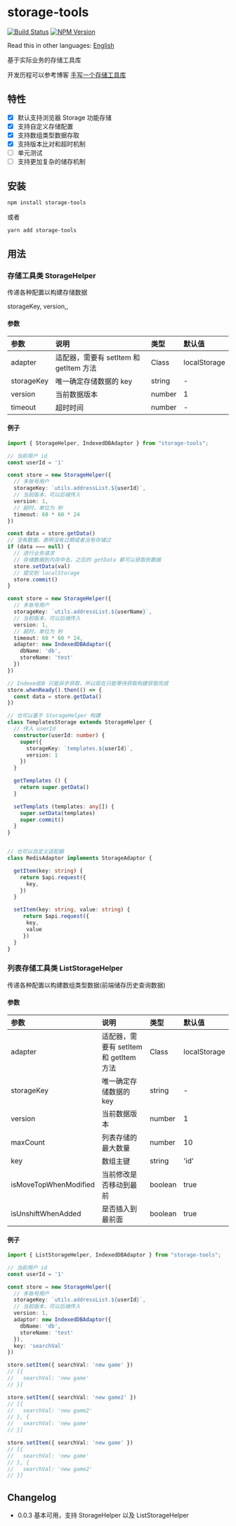 # storage-tools

[![Build Status](https://www.travis-ci.org/wsafight/storage-tools.svg?branch=main)](https://www.travis-ci.org/wsafight/storage-tools)
[![NPM Version](https://badgen.net/npm/v/storage-tools)](https://www.npmjs.com/package/storage-tools)

Read this in other languages: 
[English](https://github.com/wsafight/storage-tools/blob/main/README.EN.md)


基于实际业务的存储工具库

开发历程可以参考博客 [手写一个存储工具库](https://github.com/wsafight/personBlog/issues/55)


## 特性

- [x] 默认支持浏览器 Storage 功能存储
- [x] 支持自定义存储配置
- [x] 支持数组类型数据存取
- [x] 支持版本比对和超时机制
- [ ] 单元测试
- [ ] 支持更加复杂的储存机制
## 安装

```bash
npm install storage-tools
```

或者

```bash
yarn add storage-tools
```

## 用法

### 存储工具类 StorageHelper

传递各种配置以构建存储数据

storageKey, version,, 

#### 参数

| 参数                | 说明                       | 类型                                             | 默认值       |
| :---------------- | :----------------------- | :--------------------------------------------- | :-------- |
| adapter            | 适配器，需要有 setItem 和 getItem 方法  |   Class                  | localStorage       |
| storageKey            |  唯一确定存储数据的 key          | string                       | -         |
| version   | 当前数据版本   | number                                       | 1      |
| timeout   | 超时时间 | number | - |

#### 例子

```ts
import { StorageHelper, IndexedDBAdaptor } from "storage-tools";

// 当前用户 id
const userId = '1'

const store = new StorageHelper({
  // 多账号用户
  storageKey: `utils.addressList.${userId}`,
  // 当前版本，可以后端传入
  version: 1,
  // 超时，单位为 秒
  timeout: 60 * 60 * 24
})

const data = store.getData()
// 没有数据，表明没有过期或者没有存储过
if (data === null) {
  // 进行业务请求
  // 存储数据到内存中去，之后的 getData 都可以获取到数据
  store.setData(val)
  // 提交到 localStorage
  store.commit()
}

const store = new StorageHelper({
  // 多账号用户
  storageKey: `utils.addressList.${userName}`,
  // 当前版本，可以后端传入
  version: 1,
  // 超时，单位为 秒
  timeout: 60 * 60 * 24,
  adapter: new IndexedDBAdaptor({
    dbName: 'db',
    storeName: 'test'
  })
})

// IndexedDB 只能异步获取，所以现在只能等待获取构建获取完成
store.whenReady().then(() => {
  const data = store.getData()
})

// 也可以基于 StorageHelper 构建
class TemplatesStorage extends StorageHelper {
  // 传入 userId
  constructor(userId: number) {
    super({
      storageKey: `templates.${userId}`,
      version: 1
    })
  }

  getTemplates () {
    return super.getData()
  }

  setTemplats (templates: any[]) {
    super.setData(templates)
    super.commit()
  }
}


// 也可以自定义适配器
class RedisAdaptor implements StorageAdaptor {

  getItem(key: string) {
    return $api.request({
      key,
    })
  }

  setItem(key: string, value: string) {
     return $api.request({
      key,
      value
     })
  }
}
```

### 列表存储工具类 ListStorageHelper

传递各种配置以构建数组类型数据(前端储存历史查询数据)

#### 参数

| 参数                     | 说明                                 | 类型                          | 默认值                                            |
| :--------------------- | :--------------------------------- | :-------------------------- | :--------------------------------------------- |
| adapter            | 适配器，需要有 setItem 和 getItem 方法  |   Class                  | localStorage       |
| storageKey            |  唯一确定存储数据的 key          | string                       | -         |
| version   | 当前数据版本   | number                                       | 1      |
| maxCount   | 列表存储的最大数量 | number | 10 |
| key   | 数组主键 | string | 'id' |
| isMoveTopWhenModified   | 当前修改是否移动到最前 | boolean | true |
| isUnshiftWhenAdded   | 是否插入到最前面 | boolean | true |

#### 例子

```ts
import { ListStorageHelper, IndexedDBAdaptor } from "storage-tools";

// 当前用户 id
const userId = '1'

const store = new StorageHelper({
  // 多账号用户
  storageKey: `utils.addressList.${userId}`,
  // 当前版本，可以后端传入
  version: 1,
  adaptor: new IndexedDBAdaptor({
    dbName: 'db',
    storeName: 'test'
  }),
  key: 'searchVal'
})

store.setItem({ searchVal: 'new game' })
// [{
//   searchVal: 'new game' 
// }]

store.setItem({ searchVal: 'new game2' })
// [{ 
//   searchVal: 'new game2' 
// }, {
//   searchVal: 'new game' 
// }]

store.setItem({ searchVal: 'new game' })
// [{ 
//   searchVal: 'new game' 
// }, {
//   searchVal: 'new game2' 
// }]
```

## Changelog

- 0.0.3 基本可用，支持 StorageHelper 以及 ListStorageHelper
